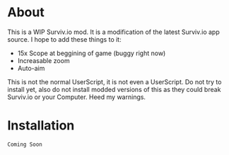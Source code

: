 # About
This is a WIP Surviv.io mod. It is a modification of the latest Surviv.io app source. I hope to add these things to it:
* 15x Scope at beggining of game (buggy right now)
* Increasable zoom
* Auto-aim

This is not the normal UserScript, it is not even a UserScript. Do not try to install yet, also do not install modded versions of this as they could break Surviv.io or your Computer. Heed my warnings.

# Installation
`Coming Soon`
